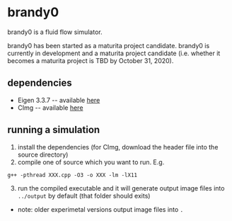 # brandy0
brandy0 is a fluid flow simulator.

brandy0 has been started as a maturita project candidate. brandy0 is currently in development and a maturita project candidate (i.e. whether it becomes a maturita project is TBD by October 31, 2020).

## dependencies
* Eigen 3.3.7 -- available [here](https://gitlab.com/libeigen/eigen/-/releases)
* CImg -- available [here](http://cimg.eu/download.shtml)

## running a simulation
1. install the dependencies (for CImg, download the header file into the source directory)
2. compile one of source which you want to run. E.g.
```
g++ -pthread XXX.cpp -O3 -o XXX -lm -lX11
```
3. run the compiled executable and it will generate output image files into `../output` by default (that folder should exits)
* note: older experimetal versions output image files into `.`
